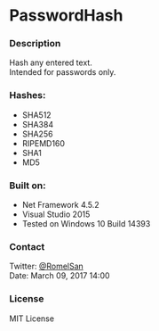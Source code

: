 # PasswordHash
### Description
Hash any entered text.  
Intended for passwords only.

### Hashes:
- SHA512
- SHA384
- SHA256
- RIPEMD160
- SHA1
- MD5

### Built on:
- Net Framework 4.5.2
- Visual Studio 2015
- Tested on Windows 10 Build 14393

### Contact
Twitter: [@RomelSan](http://www.twitter.com/RomelSan)    
Date: March 09, 2017 14:00

### License
MIT License
